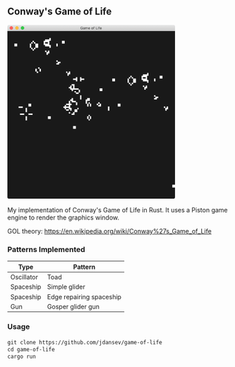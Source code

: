 ## Conway's Game of Life

<p align="left">
  <img src="./demo.png" width="380" >
</p>

My implementation of Conway's Game of Life in Rust. It uses a Piston game engine to render the graphics window.

GOL theory: https://en.wikipedia.org/wiki/Conway%27s_Game_of_Life

### Patterns Implemented  
Type | Pattern
---- | -------
Oscillator | Toad
Spaceship | Simple glider
Spaceship | Edge repairing spaceship
Gun | Gosper glider gun

### Usage
```
git clone https://github.com/jdansev/game-of-life
cd game-of-life
cargo run
```
